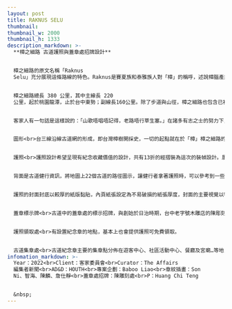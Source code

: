 ```yaml
---
layout: post
title: RAKNUS SELU
thumbnail:
thumbnail_w: 2000
thumbnail_h: 1333
description_markdown: >-
  **樟之細路 古道護照與蓋章處招牌設計**


  樟之細路的原文名稱「Raknus
  Selu」充分展現這條路線的特色。Raknus是賽夏族和泰雅族人對「樟」的稱呼，述說樟腦產業在內山發展的地位；而Selu則是客家話中的「小徑」，意味著與日常生活息息相關。綠道名稱採用原漢語言組合，訴說早年族群衝突的歷史，也許下今後和平共生的想望。


  樟之細路總長 380 公里，其中主線長 220
  公里，起於桃園龍潭，止於台中東勢；副線長160公里。除了步道與山徑，樟之細路也包含已被開發為產業道路和公路的部分，全程擁有豐富多元的自然生態和人文景觀，堪稱台灣最重要的文化路徑。


  客家人有一句話是這樣說的：「山歌唔唱唔記得，老路唔行草生塞。」在諸多有志之士的努力下，這些數百年來內山發展的歷史路徑得以「樟之細路」之名重新串連，成為國家綠道系統之一。找尋失落日常，延續舊時信仰，漫步一段樟之細路，是來自內山不可或缺、也不可取代的浪漫。


  圖形<br>台三線沿線古道網的形成，即台灣樟樹開採史，一切的起點就在於「樟」樟之細路的識別圖形以樟樹的波浪邊緣單葉互生的三片葉子，為圖形象徵。


  護照<br>護照設計希望呈現有紀念收藏價值的設計，共有13折的經摺裝為這次的裝幀設計。展開後的印章蒐集處，可蓋上22個由三位藝術家設計的步道專屬印章，也特別將徽章做大，像是收藏藝術畫作一樣，更有紀念性與收藏性也可以將護照立在桌上展示。


  背面是古道健行資訊，將地圖上22個古道的路徑圖示，讓健行者拿著護照時，可以參考到一些基本的健行資訊。


  護照的封面封底以較厚的紙版黏貼，內頁紙張設定為不易破損的紙張厚度，封面的主要視覺以特別調的金屬灰綠色為底色燙上黑色文字圖形，內頁則以帶藍色調的淡灰色，呈現層次與質感。護照透明套上的設計的線條，是樟葉的離基三出脈。護照套的螢光綠也為古道帶出山系的現代感，象徵著前行的箭頭。


  蓋章標示牌<br>古道中的蓋章處的標示招牌，與創始於日治時期，台中老字號木雕店的陳彫刻處合作，在木板上刻出紅色識別圖形。在古道中健行，從遠方就可以看見亮眼的標示。與其他樹不同的是，香樟冬天不掉葉，依然是青翠依人，到清明時節時，老葉便換上了火紅的衣裳，風一吹，樟樹葉便飄飄灑灑地落了一地，化作“春泥”。所以招牌色彩則以暗紅色作為設定。


  護照領取處<br>有設置紀念章的地點，基本上也會提供護照可免費領取。


  古道集章處<br>古道紀念章主要的集章點分佈在遊客中心、社區活動中心、餐廳及宮廟…等地，每個地方的開放時間都不同，要前往各點集章前，請先確認各個單位的開放時間，避免撲空！另外，紀念章的設置點會在主線道附近，不一定在主線道上，若要邊走邊集章的話，需要特別留意。
infomation_markdown: >-
  Year：2022<br>Client：客家委員會<br>Curator：The Affairs
  編集者新聞<br>AD&D：HOUTH<br>專案企劃：Baboo Liao<br>章紋插畫：Son
  Ni、智海、陳麟、詹仕靜<br>蓋章處招牌：陳雕刻處<br>P：Huang Chi Teng


  &nbsp;
---
```

